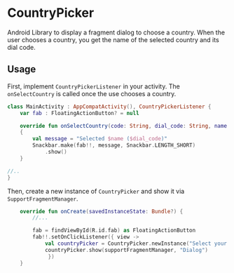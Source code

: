 # CountryPicker

Android Library to display a fragment dialog to choose a country. When the user
chooses a country, you get the name of the selected country and its dial code.

## Usage

First, implement `CountryPickerListener` in your activity. The `onSelectCountry` 
is called once the use chooses a country.

```kotlin
class MainActivity : AppCompatActivity(), CountryPickerListener {
    var fab : FloatingActionButton? = null

    override fun onSelectCountry(code: String, dial_code: String, name: String) 
    {
        val message = "Selected $name ($dial_code)"
        Snackbar.make(fab!!, message, Snackbar.LENGTH_SHORT)
            .show()
    }

//..
}
```

Then, create a new instance of `CountryPicker` and show it via 
`SupportFragmentManager`.

```kotlin
    override fun onCreate(savedInstanceState: Bundle?) {
        //...

        fab = findViewById(R.id.fab) as FloatingActionButton
        fab!!.setOnClickListener({ view ->
            val countryPicker = CountryPicker.newInstance("Select your Country")
            countryPicker.show(supportFragmentManager, "Dialog")
             })
    }
```
